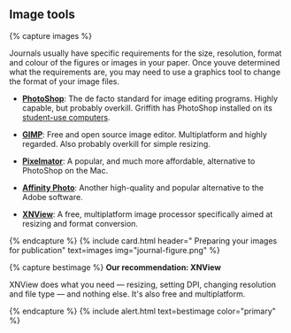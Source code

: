 ## Image tools

{% capture images %}

Journals usually have specific requirements for the size, resolution, format and colour of the figures or images in your paper. Once youve determined what the requirements are, you may need to use a graphics tool to change the format of your image files.

- **[PhotoShop](https://www.adobe.com)**: The de facto standard for image editing programs. Highly capable, but probably overkill. Griffith has PhotoShop installed on its [student-use computers](https://app.griffith.edu.au/available-computers/).

- **[GIMP](https://www.gimp.org)**: Free and open source image editor. Multiplatform and highly regarded. Also probably overkill for simple resizing.

- **[Pixelmator](http://www.pixelmator.com)**: A popular, and much more affordable, alternative to PhotoShop on the Mac.

- **[Affinity Photo](https://affinity.serif.com/en-gb/photo/)**: Another high-quality and popular alternative to the Adobe software.

- **[XNView](https://www.xnview.com/en/)**: A free, multiplatform image processor specifically aimed at resizing and format conversion.

{% endcapture %}
{% include card.html header="<i class='fas fa-image'></i> Preparing your images for publication" text=images img="journal-figure.png" %}

{% capture bestimage %}
**Our recommendation: XNView**

XNView does what you need — resizing, setting DPI, changing resolution and file type — and nothing else. It's also free and multiplatform.

{% endcapture %}
{% include alert.html text=bestimage color="primary" %}
